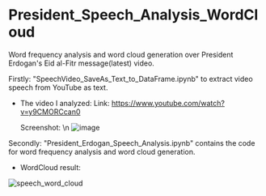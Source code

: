 # President_Speech_Analysis_WordCloud
Word frequency analysis and word cloud generation over President Erdogan's Eid al-Fitr message(latest) video.

Firstly:
  "SpeechVideo_SaveAs_Text_to_DataFrame.ipynb" to extract video speech from YouTube as text.

- The video I analyzed:
  Link: https://www.youtube.com/watch?v=y9CMORCcan0
  
  Screenshot:
  \n ![image](https://user-images.githubusercontent.com/46713210/233831797-8d973ffe-2d3a-4ec3-83ac-1e87c72c7c6e.png)

Secondly:
  "President_Erdogan_Speech_Analysis.ipynb" contains the code for word frequency analysis and word cloud generation.
  
  - WordCloud result:
   
  ![speech_word_cloud](https://user-images.githubusercontent.com/46713210/233831968-03ca6895-a6b0-467f-92df-cd672df55ee1.png)
